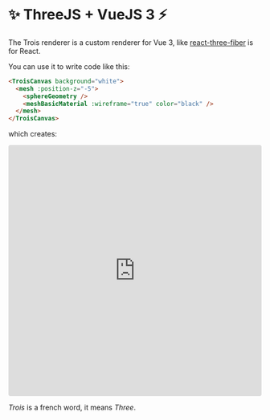 # ✨ ThreeJS + VueJS 3 ⚡

The Trois renderer is a custom renderer for Vue 3, like [react-three-fiber](https://github.com/pmndrs/react-three-fiber) is for React.

You can use it to write code like this:

```html
<TroisCanvas background="white">
  <mesh :position-z="-5">
    <sphereGeometry />
    <meshBasicMaterial :wireframe="true" color="black" />
  </mesh>
</TroisCanvas>
```

which creates:

<iframe src="https://codesandbox.io/embed/sad-tharp-y9i6n?fontsize=14&hidenavigation=1&module=%2Fsrc%2FApp.vue&theme=dark"
     style="width:100%; height:500px; border:0; border-radius: 4px; overflow:hidden;"
     title="sad-tharp-y9i6n"
     allow="accelerometer; ambient-light-sensor; camera; encrypted-media; geolocation; gyroscope; hid; microphone; midi; payment; usb; vr; xr-spatial-tracking"
     sandbox="allow-forms allow-modals allow-popups allow-presentation allow-same-origin allow-scripts"
   ></iframe>

*Trois* is a french word, it means *Three*.
